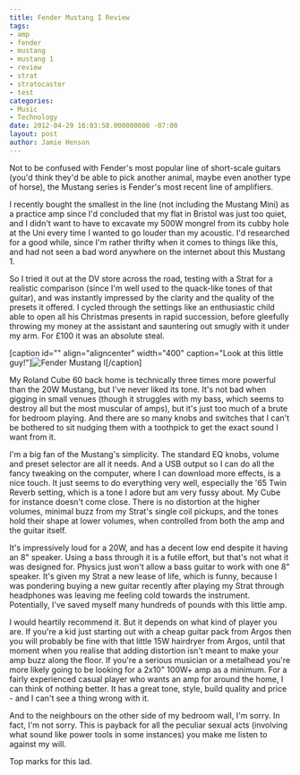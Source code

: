 ```yaml
---
title: Fender Mustang I Review
tags:
- amp
- fender
- mustang
- mustang 1
- review
- strat
- stratocaster
- test
categories:
- Music
- Technology
date: 2012-04-29 16:03:58.000000000 -07:00
layout: post
author: Jamie Henson
---
```


Not to be confused with Fender's most popular line of short-scale guitars (you'd think they'd be able to pick another animal, maybe even another type of horse), the Mustang series is Fender's most recent line of amplifiers.

I recently bought the smallest in the line (not including the Mustang Mini) as a practice amp since I'd concluded that my flat in Bristol was just too quiet, and I didn't want to have to excavate my 500W mongrel from its cubby hole at the Uni every time I wanted to go louder than my acoustic. I'd researched for a good while, since I'm rather thrifty when it comes to things like this, and had not seen a bad word anywhere on the internet about this Mustang 1.

<!-- more -->

So I tried it out at the DV store across the road, testing with a Strat for a realistic comparison (since I'm well used to the quack-like tones of that guitar), and was instantly impressed by the clarity and the quality of the presets it offered. I cycled through the settings like an enthusiastic child able to open all his Christmas presents in rapid succession, before gleefully throwing my money at the assistant and sauntering out smugly with it under my arm. For £100 it was an absolute steal.

[caption id="" align="aligncenter" width="400" caption="Look at this little guy!"]![](http://jh47.com/img/mustang.jpg "Fender Mustang I")[/caption]

My Roland Cube 60 back home is technically three times more powerful than the 20W Mustang, but I've never liked its tone. It's not bad when gigging in small venues (though it struggles with my bass, which seems to destroy all but the most muscular of amps), but it's just too much of a brute for bedroom playing. And there are so many knobs and switches that I can't be bothered to sit nudging them with a toothpick to get the exact sound I want from it.

I'm a big fan of the Mustang's simplicity. The standard EQ knobs, volume and preset selector are all it needs. And a USB output so I can do all the fancy tweaking on the computer, where I can download more effects, is a nice touch. It just seems to do everything very well, especially the '65 Twin Reverb setting, which is a tone I adore but am very fussy about. My Cube for instance doesn't come close. There is no distortion at the higher volumes, minimal buzz from my Strat's single coil pickups, and the tones hold their shape at lower volumes, when controlled from both the amp and the guitar itself.

It's impressively loud for a 20W, and has a decent low end despite it having an 8" speaker. Using a bass through it is a futile effort, but that's not what it was designed for. Physics just won't allow a bass guitar to work with one 8" speaker. It's given my Strat a new lease of life, which is funny, because I was pondering buying a new guitar recently after playing my Strat through headphones was leaving me feeling cold towards the instrument. Potentially, I've saved myself many hundreds of pounds with this little amp.

I would heartily recommend it. But it depends on what kind of player you are. If you're a kid just starting out with a cheap guitar pack from Argos then you will probably be fine with that little 15W hairdryer from Argos, until that moment when you realise that adding distortion isn't meant to make your amp buzz along the floor. If you're a serious musician or a metalhead you're more likely going to be looking for a 2x10" 100W+ amp as a minimum. For a fairly experienced casual player who wants an amp for around the home, I can think of nothing better. It has a great tone, style, build quality and price - and I can't see a thing wrong with it.

And to the neighbours on the other side of my bedroom wall, I'm sorry. In fact, I'm not sorry. This is payback for all the peculiar sexual acts (involving what sound like power tools in some instances) you make me listen to against my will.

Top marks for this lad.